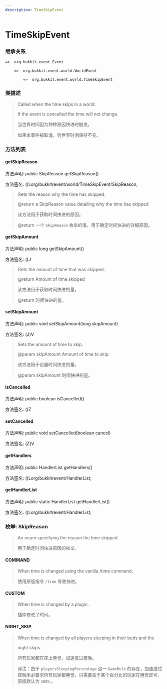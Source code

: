```yaml
---
description: TimeSkipEvent
---
```


# TimeSkipEvent

### 继承关系

    =>  org.bukkit.event.Event

        =>  org.bukkit.event.world.WorldEvent

            =>  org.bukkit.event.world.TimeSkipEvent

### 类描述

> Called when the time skips in a world.
>
> <p>
>
> If the event is cancelled the time will not change.
>
> 当世界时间因为种种原因快进时触发。
>
> 如果本事件被取消，则世界时间保持不变。

### 方法列表

#### getSkipReason

方法声明: public SkipReason getSkipReason()

方法签名: ()Lorg/bukkit/event/world/TimeSkipEvent/SkipReason;

> Gets the reason why the time has skipped.
>
> @return a SkipReason value detailing why the time has skipped
>
> 该方法用于获取时间快进的原因。
>
> @return 一个 `SkipReason` 枚举的值，用于确定时间快进的详细原因。

#### getSkipAmount

方法声明: public long getSkipAmount()

方法签名: ()J

> Gets the amount of time that was skipped.
>
> @return Amount of time skipped
>
> 该方法用于获取时间快进的量。
>
> @return 时间快进的量。

#### setSkipAmount

方法声明: public void setSkipAmount(long skipAmount)

方法签名: (J)V

> Sets the amount of time to skip.
>
> @param skipAmount Amount of time to skip
> 
> 该方法用于设置时间快进的量。
> 
> @param skipAmount 时间快进的量。

#### isCancelled

方法声明: public boolean isCancelled()

方法签名: ()Z

#### setCancelled

方法声明: public void setCancelled(boolean cancel)

方法签名: (Z)V

#### getHandlers

方法声明: public HandlerList getHandlers()

方法签名: ()Lorg/bukkit/event/HandlerList;

#### getHandlerList

方法声明: public static HandlerList getHandlerList()

方法签名: ()Lorg/bukkit/event/HandlerList;

### 枚举: SkipReason

> An enum specifying the reason the time skipped.
> 
> 用于确定时间快进原因的枚举。

#### COMMAND

> When time is changed using the vanilla /time command.
>
> 使用原版指令 `/time` 导致快进。

#### CUSTOM

> When time is changed by a plugin.
>
> 插件修改了时间。

#### NIGHT_SKIP

> When time is changed by all players sleeping in their beds and the
>
> night skips.
>
> 所有玩家都在床上睡觉，加速度过夜晚。
>
> 译注：由于 `playersSleepingPercentage` 这一 `GameRule` 的存在，加速度过夜晚未必要求所有玩家都睡觉，只需要高于某个百分比的玩家在睡觉即可，原版默认为 `100%` 。
